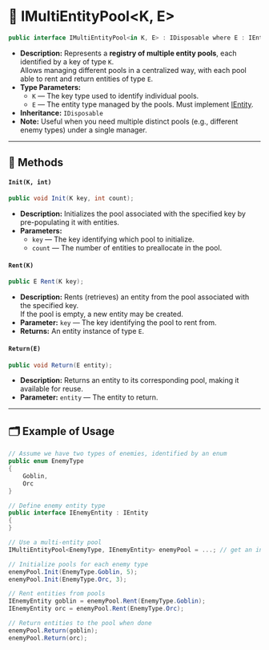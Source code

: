 # 🧩 IMultiEntityPool<K, E>

```csharp
public interface IMultiEntityPool<in K, E> : IDisposable where E : IEntity
```

- **Description:** Represents a **registry of multiple entity pools**, each identified by a key of type `K`.  
  Allows managing different pools in a centralized way, with each pool able to rent and return entities of type `E`.
- **Type Parameters:**
    - `K` — The key type used to identify individual pools.
    - `E` — The entity type managed by the pools. Must implement [IEntity](../Entities/IEntity.md).
- **Inheritance:** `IDisposable`
- **Note:** Useful when you need multiple distinct pools (e.g., different enemy types) under a single manager.

---

## 🏹 Methods

#### `Init(K, int)`

```csharp
public void Init(K key, int count);
```

- **Description:** Initializes the pool associated with the specified key by pre-populating it with entities.
- **Parameters:**
    - `key` — The key identifying which pool to initialize.
    - `count` — The number of entities to preallocate in the pool.

#### `Rent(K)`

```csharp
public E Rent(K key);
```

- **Description:** Rents (retrieves) an entity from the pool associated with the specified key.  
  If the pool is empty, a new entity may be created.
- **Parameter:** `key` — The key identifying the pool to rent from.
- **Returns:** An entity instance of type `E`.

#### `Return(E)`

```csharp
public void Return(E entity);
```

- **Description:** Returns an entity to its corresponding pool, making it available for reuse.
- **Parameter:** `entity` — The entity to return.

---

## 🗂 Example of Usage

```csharp
// Assume we have two types of enemies, identified by an enum
public enum EnemyType
{
    Goblin,
    Orc
}
```

```csharp
// Define enemy entity type
public interface IEnemyEntity : IEntity
{
}
```

```csharp
// Use a multi-entity pool
IMultiEntityPool<EnemyType, IEnemyEntity> enemyPool = ...; // get an instance

// Initialize pools for each enemy type
enemyPool.Init(EnemyType.Goblin, 5);
enemyPool.Init(EnemyType.Orc, 3);

// Rent entities from pools
IEnemyEntity goblin = enemyPool.Rent(EnemyType.Goblin);
IEnemyEntity orc = enemyPool.Rent(EnemyType.Orc);

// Return entities to the pool when done
enemyPool.Return(goblin);
enemyPool.Return(orc);
```